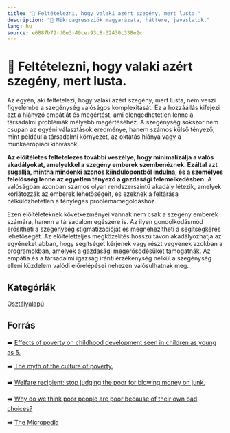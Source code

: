 ```yaml
---
title: "🚫 Feltételezni, hogy valaki azért szegény, mert lusta."
description: "🚫 Mikroagressziók magyarázata, háttere, javaslatok."
lang: hu
source: e6887b72-d0e3-49ce-93c8-32430c338e2c
---
```


<div class="wiki-content agression-title">

# 🚫 Feltételezni, hogy valaki azért szegény, mert lusta.

Az egyén, aki feltételezi, hogy valaki azért szegény, mert lusta, nem veszi figyelembe a szegénység valóságos komplexitását. Ez a hozzáállás kifejezi azt a hiányzó empátiát és megértést, ami elengedhetetlen lenne a társadalmi problémák mélyebb megértéséhez. A szegénység sokszor nem csupán az egyéni választások eredménye, hanem számos külső tényező, mint például a társadalmi környezet, az oktatás hiánya vagy a munkaerőpiaci kihívások.

**Az előítéletes feltételezés további veszélye, hogy minimalizálja a valós akadályokat, amelyekkel a szegény emberek szembenéznek. Ezáltal azt sugallja, mintha mindenki azonos kiindulópontból indulna, és a személyes felelősség lenne az egyetlen tényező a gazdasági felemelkedésben.** A valóságban azonban számos olyan rendszerszintű akadály létezik, amelyek korlátozzák az emberek lehetőségeit, és ezeknek a feltárása nélkülözhetetlen a tényleges problémamegoldáshoz.

Ezen előítéleteknek következményei vannak nem csak a szegény emberek számára, hanem a társadalom egészére is. Az ilyen gondolkodásmód erősítheti a szegénység stigmatizációját és megnehezítheti a segítségkérés lehetőségét. Az előítéletteljes megközelítés hosszú távon akadályozhatja az egyéneket abban, hogy segítséget kérjenek vagy részt vegyenek azokban a programokban, amelyek a gazdasági megerősödésüket támogatnák. Az empátia és a társadalmi igazság iránti érzékenység nélkül a szegénység elleni küzdelem valódi előrelépései nehezen valósulhatnak meg.


<div class="categories">

## Kategóriák

[Osztályalapú](/#/entry?id=osztalyalapu)

</div>

## Forrás

➡️ [Effects of poverty on childhood development seen in children as young as 5.](https://www.sciencedaily.com/releases/2020/10/201009093542.htm)

➡️ [The myth of the culture of poverty.](http://www.ascd.org/publications/educational-leadership/apr08/vol65/num07/The-Myth-of-the-Culture-of-Poverty.aspx)

➡️ [Welfare recipient: stop judging the poor for blowing money on junk.](https://www.businessinsider.com/welfare-recipient-stop-judging-the-poor-for-blowing-money-on-junk-2012-7)

➡️ [Why do we think poor people are poor because of their own bad choices?](https://www.theguardian.com/us-news/2017/jul/05/us-inequality-poor-people-bad-choices-wealthy-bias)

➡️ [The Micropedia](https://www.themicropedia.org/)


</div>